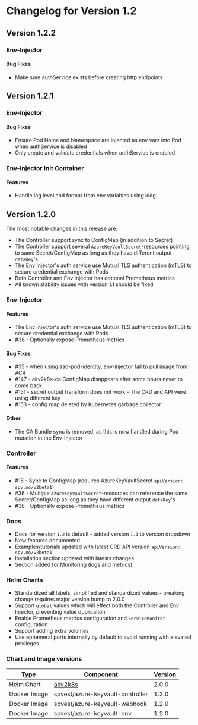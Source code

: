# Changelog for Version 1.2

## Version 1.2.2

### Env-Injector

#### Bug Fixes

* Make sure authService exists before creating http endpoints

## Version 1.2.1

### Env-Injector

#### Bug Fixes

* Ensure Pod Name and Namespace are injected as env vars into Pod when authService is disabled
* Only create and validate credentials when authService is enabled

### Env-Injector Init Container

#### Features

* Handle log level and format from env variables using klog

## Version 1.2.0

The most notable changes in this release are:

* The Controller support sync to ConfigMap (in addition to Secret)
* The Controller support several `AzureKeyVaultSecret`-resources pointing to same Secret/ConfigMap as long as they have different output `dataKey`'s
* The Env Injector's auth service use Mutual TLS authentication (mTLS) to secure credential exchange with Pods
* Both Controller and Env Injector has optional Prometheus metrics
* All known stability issues with version 1.1 should be fixed

### Env-Injector

#### Features

* The Env Injector's auth service use Mutual TLS authentication (mTLS) to secure credential exchange with Pods
* #38 - Optionally expose Prometheus metrics

#### Bug Fixes

* #55 - when using aad-pod-identity, env-injector fail to pull image from ACR
* #147 - akv2k8s-ca ConfigMap disappears after some hours never to come back
* #151 - secret output transform does not work - The CRD and API were using different key
* #153 - config map deleted by Kubernetes garbage collector

#### Other
* The CA Bundle sync is removed, as this is now handled during Pod mutation in the Env-Injector

### Controller

#### Features
* #18 - Sync to ConfigMap (requires AzureKeyVaultSecret `apiVersion: spv.no/v2beta1`)
* #36 - Multiple `AzureKeyVaultSecret`-resources can reference the same Secret/ConfigMap as long as they have different output `dataKey`'s
* #38 - Optionally expose Prometheus metrics

### Docs

* Docs for version `1.2` is default - added version `1.1` to version dropdown
* New features documented
* Examples/tutorials updated with latest CRD API version `apiVersion: spv.no/v2beta1`
* Installation section updated with latests changes
* Section added for Monitoring (logs and metrics)

### Helm Charts

* Standardized all labels, simplified and standardized values - breaking change requires major version bump to 2.0.0
* Support `global` values which will effect both the Controller and Env Injector, preventing value duplication
* Enable Prometheus metrics configuration and `ServiceMonitor` configuration
* Support adding extra volumes
* Use ephemeral ports internally by default to avoid running with elevated privileges   

### Chart and Image versions

| Type    |           Component                                   |                Version         |         
| ------- | ---------------------------------- | -----------------------------|
| Helm Chart | [akv2k8s](https://github.com/SparebankenVest/public-helm-charts/tree/master/stable/akv2k8s) | 2.0.0 |
| Docker Image | spvest/azure-keyvault-controller | 1.2.0 |
| Docker Image | spvest/azure-keyvault-webhook | 1.2.0 |
| Docker Image | spvest/azure-keyvault-env  | 1.2.0 |
